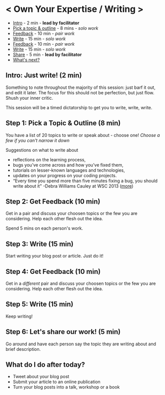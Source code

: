 < Own Your Expertise / Writing > 
==================================

- [Intro](#intro-just-write-2-min) - 2 min - **lead by facilitator**
- [Pick a topic & outline](#step-1-pick-a-topic-outline-8-min) - 8 mins - *solo work*
- [Feedback](#step-2-get-feedback-10-min) - 10 min - *pair work*
- [Write](#step-3-write-15-min) - 15 min - *solo work*
- [Feedback](#step-4-get-feedback-10-min) - 10 min - *pair work*
- [Write](#step-5-write-15-min) - 15 min - *solo work*
- [Share](#step-6-let-s-share-our-work-5-min) - 5 min - **lead by
facilitator**
- [What's next?](#what-do-i-do-after-today)



Intro: Just write! (2 min)
----------------------------------

Something to note throughout the majority of this session: just barf it
out, and edit it later. The focus for this should not be perfection, but just flow. Shush your inner critic.

This session will be a timed dictatorship to get you to write,
write, write.


Step 1: Pick a Topic & Outline (8 min)
-----------------------------------------

You have a list of 20 topics to write or speak about - choose one!
*Choose a few if you can't narrow it down*

Suggestions on what to write about
- reflections on the learning process, 
- bugs you’ve come across and how you’ve fixed them, 
- tutorials on lesser-known languages and technologies,
- updates on your progress on your coding projects. 
- “Every time you spend more than five minutes fixing a bug, you should write about it" -Debra Williams Cauley at WSC 2013 ([more](http://www.writespeakcode.com/blog/2013/11/16/so-you-wanna-write-tech-books.html))

Step 2: Get Feedback (10 min)
-----------------------------------------

Get in a pair and discuss your choosen topics or the few you are
considering.  Help each other flesh out the idea.

Spend 5 mins on each person's work.

Step 3: Write (15 min)
-----------------------------------------

Start writing your blog post or article. Just do it!

Step 4: Get Feedback (10 min)
-----------------------------------------

Get in a *different* pair and discuss your choosen topics or the few you are
considering.  Help each other flesh out the idea.

Step 5: Write (15 min)
-----------------------------------------

Keep writing!

Step 6: Let's share our work! (5 min)
---------------------------------------------------

Go around and have each person say the topic they are writing
about and brief description.

What do I do after today?
---------------------------------------------------
- Tweet about your blog post
- Submit your article to an online publication
- Turn your blog posts into a talk, workshop or a book

